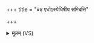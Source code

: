 +++
title = "०४ एधोऽस्येधिषीय समिदसि"

+++
<details><summary>मूलम् (VS)</summary>

एधो॑ऽस्येधिषी॒य स॒मिद॑सि॒ समे॑धिषीय।  
तेजो॑ऽसि॒ तेजो॒ मयि॑ धेहि ॥
</details>